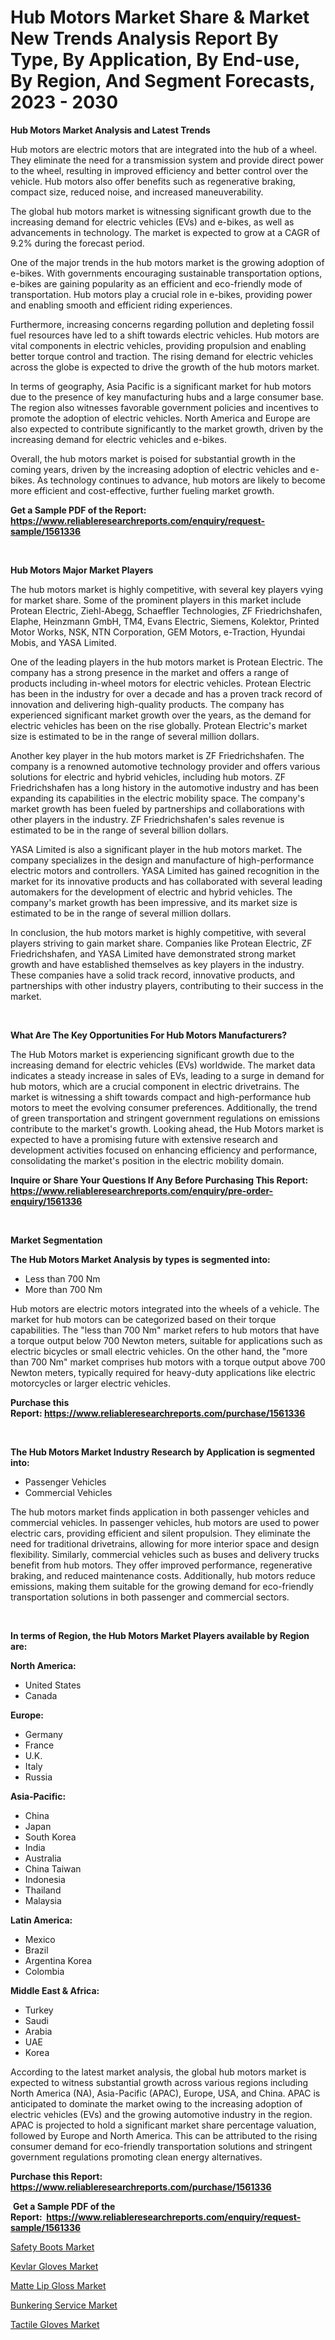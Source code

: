 <p><h1>Hub Motors Market Share & Market New Trends Analysis Report By Type, By Application, By End-use, By Region, And Segment Forecasts, 2023 - 2030</h1></p><p><strong>Hub Motors Market Analysis and Latest Trends</strong></p>
<p><p>Hub motors are electric motors that are integrated into the hub of a wheel. They eliminate the need for a transmission system and provide direct power to the wheel, resulting in improved efficiency and better control over the vehicle. Hub motors also offer benefits such as regenerative braking, compact size, reduced noise, and increased maneuverability.</p><p>The global hub motors market is witnessing significant growth due to the increasing demand for electric vehicles (EVs) and e-bikes, as well as advancements in technology. The market is expected to grow at a CAGR of 9.2% during the forecast period.</p><p>One of the major trends in the hub motors market is the growing adoption of e-bikes. With governments encouraging sustainable transportation options, e-bikes are gaining popularity as an efficient and eco-friendly mode of transportation. Hub motors play a crucial role in e-bikes, providing power and enabling smooth and efficient riding experiences.</p><p>Furthermore, increasing concerns regarding pollution and depleting fossil fuel resources have led to a shift towards electric vehicles. Hub motors are vital components in electric vehicles, providing propulsion and enabling better torque control and traction. The rising demand for electric vehicles across the globe is expected to drive the growth of the hub motors market.</p><p>In terms of geography, Asia Pacific is a significant market for hub motors due to the presence of key manufacturing hubs and a large consumer base. The region also witnesses favorable government policies and incentives to promote the adoption of electric vehicles. North America and Europe are also expected to contribute significantly to the market growth, driven by the increasing demand for electric vehicles and e-bikes.</p><p>Overall, the hub motors market is poised for substantial growth in the coming years, driven by the increasing adoption of electric vehicles and e-bikes. As technology continues to advance, hub motors are likely to become more efficient and cost-effective, further fueling market growth.</p></p>
<p><strong>Get a Sample PDF of the Report:&nbsp; <a href="https://www.reliableresearchreports.com/enquiry/request-sample/1561336">https://www.reliableresearchreports.com/enquiry/request-sample/1561336</a></strong></p>
<p>&nbsp;</p>
<p><strong>Hub Motors Major Market Players</strong></p>
<p><p>The hub motors market is highly competitive, with several key players vying for market share. Some of the prominent players in this market include Protean Electric, Ziehl-Abegg, Schaeffler Technologies, ZF Friedrichshafen, Elaphe, Heinzmann GmbH, TM4, Evans Electric, Siemens, Kolektor, Printed Motor Works, NSK, NTN Corporation, GEM Motors, e-Traction, Hyundai Mobis, and YASA Limited.</p><p>One of the leading players in the hub motors market is Protean Electric. The company has a strong presence in the market and offers a range of products including in-wheel motors for electric vehicles. Protean Electric has been in the industry for over a decade and has a proven track record of innovation and delivering high-quality products. The company has experienced significant market growth over the years, as the demand for electric vehicles has been on the rise globally. Protean Electric's market size is estimated to be in the range of several million dollars.</p><p>Another key player in the hub motors market is ZF Friedrichshafen. The company is a renowned automotive technology provider and offers various solutions for electric and hybrid vehicles, including hub motors. ZF Friedrichshafen has a long history in the automotive industry and has been expanding its capabilities in the electric mobility space. The company's market growth has been fueled by partnerships and collaborations with other players in the industry. ZF Friedrichshafen's sales revenue is estimated to be in the range of several billion dollars.</p><p>YASA Limited is also a significant player in the hub motors market. The company specializes in the design and manufacture of high-performance electric motors and controllers. YASA Limited has gained recognition in the market for its innovative products and has collaborated with several leading automakers for the development of electric and hybrid vehicles. The company's market growth has been impressive, and its market size is estimated to be in the range of several million dollars.</p><p>In conclusion, the hub motors market is highly competitive, with several players striving to gain market share. Companies like Protean Electric, ZF Friedrichshafen, and YASA Limited have demonstrated strong market growth and have established themselves as key players in the industry. These companies have a solid track record, innovative products, and partnerships with other industry players, contributing to their success in the market.</p></p>
<p>&nbsp;</p>
<p><strong>What Are The Key Opportunities For Hub Motors Manufacturers?</strong></p>
<p><p>The Hub Motors market is experiencing significant growth due to the increasing demand for electric vehicles (EVs) worldwide. The market data indicates a steady increase in sales of EVs, leading to a surge in demand for hub motors, which are a crucial component in electric drivetrains. The market is witnessing a shift towards compact and high-performance hub motors to meet the evolving consumer preferences. Additionally, the trend of green transportation and stringent government regulations on emissions contribute to the market's growth. Looking ahead, the Hub Motors market is expected to have a promising future with extensive research and development activities focused on enhancing efficiency and performance, consolidating the market's position in the electric mobility domain.</p></p>
<p><strong>Inquire or Share Your Questions If Any Before Purchasing This Report: <a href="https://www.reliableresearchreports.com/enquiry/pre-order-enquiry/1561336">https://www.reliableresearchreports.com/enquiry/pre-order-enquiry/1561336</a></strong></p>
<p>&nbsp;</p>
<p><strong>Market Segmentation</strong></p>
<p><strong>The Hub Motors Market Analysis by types is segmented into:</strong></p>
<p><ul><li>Less than 700 Nm</li><li>More than 700 Nm</li></ul></p>
<p><p>Hub motors are electric motors integrated into the wheels of a vehicle. The market for hub motors can be categorized based on their torque capabilities. The "less than 700 Nm" market refers to hub motors that have a torque output below 700 Newton meters, suitable for applications such as electric bicycles or small electric vehicles. On the other hand, the "more than 700 Nm" market comprises hub motors with a torque output above 700 Newton meters, typically required for heavy-duty applications like electric motorcycles or larger electric vehicles.</p></p>
<p><strong>Purchase this Report:&nbsp;<a href="https://www.reliableresearchreports.com/purchase/1561336">https://www.reliableresearchreports.com/purchase/1561336</a></strong></p>
<p>&nbsp;</p>
<p><strong>The Hub Motors Market Industry Research by Application is segmented into:</strong></p>
<p><ul><li>Passenger Vehicles</li><li>Commercial Vehicles</li></ul></p>
<p><p>The hub motors market finds application in both passenger vehicles and commercial vehicles. In passenger vehicles, hub motors are used to power electric cars, providing efficient and silent propulsion. They eliminate the need for traditional drivetrains, allowing for more interior space and design flexibility. Similarly, commercial vehicles such as buses and delivery trucks benefit from hub motors. They offer improved performance, regenerative braking, and reduced maintenance costs. Additionally, hub motors reduce emissions, making them suitable for the growing demand for eco-friendly transportation solutions in both passenger and commercial sectors.</p></p>
<p>&nbsp;</p>
<p><strong>In terms of Region, the Hub Motors Market Players available by Region are:</strong></p>
<p>
    <p> <strong> North America: </strong>
        <ul>
            <li>United States</li>
            <li>Canada</li>
        </ul>
        </p> 
    <p> <strong> Europe: </strong>
        <ul>
            <li>Germany</li>
            <li>France</li>
            <li>U.K.</li>
            <li>Italy</li>
            <li>Russia</li>
        </ul>
        </p> 
    <p> <strong> Asia-Pacific: </strong>
        <ul>
            <li>China</li>
            <li>Japan</li>
            <li>South Korea</li>
            <li>India</li>
            <li>Australia</li>
            <li>China Taiwan</li>
            <li>Indonesia</li>
            <li>Thailand</li>
            <li>Malaysia</li>
        </ul>
        </p> 
    <p> <strong> Latin America: </strong>
        <ul>
            <li>Mexico</li>
            <li>Brazil</li>
            <li>Argentina Korea</li>
            <li>Colombia</li>
        </ul>
        </p> 
    <p> <strong> Middle East & Africa: </strong>
        <ul>
            <li>Turkey</li>
            <li>Saudi</li>
            <li>Arabia</li>
            <li>UAE</li>
            <li>Korea</li>
        </ul>
    </p>
    </p>
<p><p>According to the latest market analysis, the global hub motors market is expected to witness substantial growth across various regions including North America (NA), Asia-Pacific (APAC), Europe, USA, and China. APAC is anticipated to dominate the market owing to the increasing adoption of electric vehicles (EVs) and the growing automotive industry in the region. APAC is projected to hold a significant market share percentage valuation, followed by Europe and North America. This can be attributed to the rising consumer demand for eco-friendly transportation solutions and stringent government regulations promoting clean energy alternatives.</p></p>
<p><strong>Purchase this Report: <a href="https://www.reliableresearchreports.com/purchase/1561336">https://www.reliableresearchreports.com/purchase/1561336</a></strong></p>
<p>&nbsp;<strong>Get a Sample PDF of the Report:&nbsp;&nbsp;<a href="https://www.reliableresearchreports.com/enquiry/request-sample/1561336">https://www.reliableresearchreports.com/enquiry/request-sample/1561336</a></strong></p>
<p><strong></strong></p>
<p><p><a href="https://medium.com/@larrycrooks1923/analyzing-safety-boots-market-global-industry-perspective-and-forecast-2023-to-2030-64315c9977de">Safety Boots Market</a></p><p><a href="https://medium.com/@trystanward/kevlar-gloves-market-exploring-market-share-market-trends-and-future-growth-74cc08013998">Kevlar Gloves Market</a></p><p><a href="https://medium.com/@sandyabbott2023/matte-lip-gloss-market-competitive-analysis-market-trends-and-forecast-to-2030-0d48f4645919">Matte Lip Gloss Market</a></p><p><a href="https://github.com/RoccoManning/Market-Research-Report-List-2/blob/main/bunkering-service-market.md">Bunkering Service Market</a></p><p><a href="https://medium.com/@cameronhuel/tactile-gloves-market-size-reveals-the-best-marketing-channels-in-global-industry-a8c450b63193">Tactile Gloves Market</a></p></p>